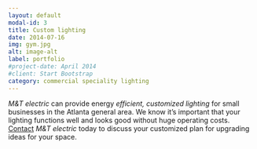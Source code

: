```yaml
---
layout: default
modal-id: 3
title: Custom lighting
date: 2014-07-16
img: gym.jpg
alt: image-alt
label: portfolio
#project-date: April 2014
#client: Start Bootstrap
category: commercial speciality lighting
---
```


*M&T electric* can provide energy _efficient, customized lighting_ for small
businesses in the Atlanta general area. We know it’s important that your
lighting functions well and looks good without huge operating costs.
[Contact](tel:+14046677970) *M&T electric* today to discuss your customized plan for upgrading ideas for your space.
